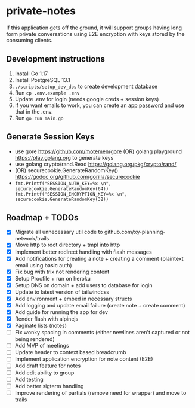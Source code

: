 # private-notes

If this application gets off the ground, it will support groups having long form private
conversations using E2E encryption with keys stored by the consuming clients.

## Development instructions

1. Install Go 1.17
2. Install PostgreSQL 13.1
3. `./scripts/setup_dev_dbs` to create development database
4. Run `cp .env.example .env`
5. Update .env for login (needs google creds + session keys)
6. If you want emails to work, you can create an [app password](https://myaccount.google.com/apppasswords) and use that in the .env.
7. Run `go run main.go`

## Generate Session Keys

- use gore https://github.com/motemen/gore (OR) golang playground https://play.golang.org to generate keys
- use golang crypto/rand.Read https://golang.org/pkg/crypto/rand/
- (OR) securecookie.GenerateRandomKey() https://godoc.org/github.com/gorilla/securecookie
- `fmt.Printf("SESSION_AUTH_KEY=%x \n", securecookie.GenerateRandomKey(64)) fmt.Printf("SESSION_ENCRYPTION_KEY=%x \n", securecookie.GenerateRandomKey(32))`

## Roadmap + TODOs

- [x] Migrate all unnecessary util code to github.com/xy-planning-network/trails
- [x] Move http to root directory + tmpl into http
- [x] Implement better redirect handling with flash messages
- [x] Add notifications for creating a note + creating a comment (plaintext email using basic auth)
- [x] Fix bug with trix not rendering content
- [x] Setup Procfile + run on heroku
- [x] Setup DNS on domain + add users to database for login
- [x] Update to latest version of tailwindcss
- [x] Add environment + embed in necessary structs
- [x] Add logging and update email failure (create note + create comment)
- [x] Add guide for running the app for dev
- [x] Render flash with alpinejs
- [x] Paginate lists (notes)
- [ ] Fix wonky spacing in comments (either newlines aren't captured or not being rendered)
- [ ] Add MVP of meetings
- [ ] Update header to context based breadcrumb
- [ ] Implement application encryption for note content (E2E)
- [ ] Add draft feature for notes
- [ ] Add edit ability to group
- [ ] Add testing
- [ ] Add better sigterm handling
- [ ] Improve rendering of partials (remove need for wrapper) and move to trails
